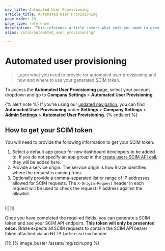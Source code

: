 ```yaml
---
nav_title: Automated User Provisioning
article_title: Automated User Provisioning
page_order: 10
page_type: reference
description: "This reference article covers what info you need to provide for automated user provisioning and how and where to use your generated SCIM token."
alias: /scim/automated_user_provisioning/

---
```


# Automated user provisioning

> Learn what you need to provide for automated user provisioning and how and where to use your generated SCIM token.

To access the **Automated User Provisioning** page, select your account dropdown and go to **Company Settings** > **Automated User Provisioning**.

{% alert note %}
If you're using our [updated navigation]({{site.baseurl}}/navigation), you can find **Automated User Provisioning** under **Settings** > **Company Settings** > **Admin Settings** > **Automated User Provisioning**.
{% endalert %}

## How to get your SCIM token

You will need to provide the following information to get your SCIM token:

1. Select a default app group for new dashboard developers to be added to. If you do not specify an app group in the [create users SCIM API call](/docs/post_create_user_account/), they will be added here.
2. Provide a service origin. The service origin is how Braze identifies where the request is coming from.
3. Optionally provide a comma-separated list or range of IP addresses allowed for SCIM requests. The `X-Origin-Request` header in each request will be used to check the request IP address against the allowlist.<br><br>

![][1]

Once you have completed the required fields, you can generate a SCIM token and see your SCIM API endpoint. **This token will only be presented once.** Braze expects all SCIM requests to contain the SCIM API bearer token attached via an HTTP `Authorization` header.

[1]: {% image_buster /assets/img/scim.png %}
